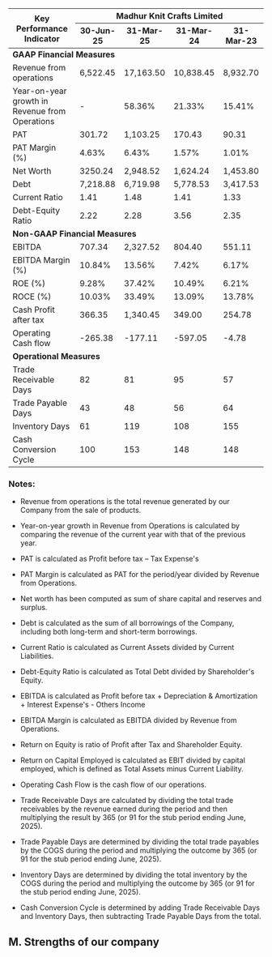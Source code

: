 <table><thead><tr><th rowspan="2">Key Performance Indicator</th><th colspan="4">Madhur Knit Crafts Limited</th></tr><tr><th>30-Jun-25</th><th>31-Mar-25</th><th>31-Mar-24</th><th>31-Mar-23</th></tr></thead><tbody><tr><td colspan="5"><strong>GAAP Financial Measures</strong></td></tr><tr><td>Revenue from operations</td><td>6,522.45</td><td>17,163.50</td><td>10,838.45</td><td>8,932.70</td></tr><tr><td>Year-on-year growth in Revenue from Operations</td><td>-</td><td>58.36%</td><td>21.33%</td><td>15.41%</td></tr><tr><td>PAT</td><td>301.72</td><td>1,103.25</td><td>170.43</td><td>90.31</td></tr><tr><td>PAT Margin (%)</td><td>4.63%</td><td>6.43%</td><td>1.57%</td><td>1.01%</td></tr><tr><td>Net Worth</td><td>3250.24</td><td>2,948.52</td><td>1,624.24</td><td>1,453.80</td></tr><tr><td>Debt</td><td>7,218.88</td><td>6,719.98</td><td>5,778.53</td><td>3,417.53</td></tr><tr><td>Current Ratio</td><td>1.41</td><td>1.48</td><td>1.41</td><td>1.33</td></tr><tr><td>Debt-Equity Ratio</td><td>2.22</td><td>2.28</td><td>3.56</td><td>2.35</td></tr><tr><td colspan="5"><strong>Non-GAAP Financial Measures</strong></td></tr><tr><td>EBITDA</td><td>707.34</td><td>2,327.52</td><td>804.40</td><td>551.11</td></tr><tr><td>EBITDA Margin (%)</td><td>10.84%</td><td>13.56%</td><td>7.42%</td><td>6.17%</td></tr><tr><td>ROE (%)</td><td>9.28%</td><td>37.42%</td><td>10.49%</td><td>6.21%</td></tr><tr><td>ROCE (%)</td><td>10.03%</td><td>33.49%</td><td>13.09%</td><td>13.78%</td></tr><tr><td>Cash Profit after tax</td><td>366.35</td><td>1,340.45</td><td>349.00</td><td>254.78</td></tr><tr><td>Operating Cash flow</td><td>-265.38</td><td>-177.11</td><td>-597.05</td><td>-4.78</td></tr><tr><td colspan="5"><strong>Operational Measures</strong></td></tr><tr><td>Trade Receivable Days</td><td>82</td><td>81</td><td>95</td><td>57</td></tr><tr><td>Trade Payable Days</td><td>43</td><td>48</td><td>56</td><td>64</td></tr><tr><td>Inventory Days</td><td>61</td><td>119</td><td>108</td><td>155</td></tr><tr><td>Cash Conversion Cycle</td><td>100</td><td>153</td><td>148</td><td>148</td></tr></tbody></table>

### Notes:

* Revenue from operations is the total revenue generated by our Company from the sale of products.

* Year-on-year growth in Revenue from Operations is calculated by comparing the revenue of the current year with that of the previous year.

* PAT is calculated as Profit before tax – Tax Expense's

* PAT Margin is calculated as PAT for the period/year divided by Revenue from Operations.

* Net worth has been computed as sum of share capital and reserves and surplus.

* Debt is calculated as the sum of all borrowings of the Company, including both long-term and short-term borrowings.

* Current Ratio is calculated as Current Assets divided by Current Liabilities.

* Debt-Equity Ratio is calculated as Total Debt divided by Shareholder's Equity.

* EBITDA is calculated as Profit before tax + Depreciation & Amortization + Interest Expense's - Others Income

* EBITDA Margin is calculated as EBITDA divided by Revenue from Operations.

* Return on Equity is ratio of Profit after Tax and Shareholder Equity.

* Return on Capital Employed is calculated as EBIT divided by capital employed, which is defined as Total Assets minus Current Liability.

* Operating Cash Flow is the cash flow of our operations.

* Trade Receivable Days are calculated by dividing the total trade receivables by the revenue earned during the period and then multiplying the result by 365 (or 91 for the stub period ending June, 2025).

* Trade Payable Days are determined by dividing the total trade payables by the COGS during the period and multiplying the outcome by 365 (or 91 for the stub period ending June, 2025).

* Inventory Days are determined by dividing the total inventory by the COGS during the period and multiplying the outcome by 365 (or 91 for the stub period ending June, 2025).

* Cash Conversion Cycle is determined by adding Trade Receivable Days and Inventory Days, then subtracting Trade Payable Days from the total.

## M. Strengths of our company
